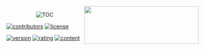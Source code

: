 <img align="right" width="300" height="100" src="https://github-readme-stats.vercel.app/api?username=ation126&show_icons=true&icon_color=CE1D2D&text_color=718096&bg_color=ffffff&hide_title=true&count_private=true" />

<center> 
 
![TOC](https://wikimedia.org/api/rest_v1/media/math/render/svg/b9f9872445e7a81a5f7709054223be079e697031) 
</center>



[![contributors](https://img.shields.io/badge/dynamic/json?color=green&logo=github&label=Github&query=%24.data.totalSubs&suffix=%20followers&url=https%3A%2F%2Fapi.spencerwoo.com%2Fsubstats%2F%3Fsource%3Dweibo%26queryKey%3D7576285342)](https://ation126.github.io/)
[![license](https://img.shields.io/badge/license-MIT-green?logo=legal)](https://github.com/ation126/jupyter/blob/main/LICENSE)

[![version](https://img.shields.io/badge/version-1.2.3-blue)](https://ation126.github.io)
[![rating](https://img.shields.io/badge/rating-★★★★☆-brightgreen)](https://ation126.github.io)
[![content](https://img.shields.io/badge/content-KLine%20%20Account%20-orange)](https://ation126.github.io)





